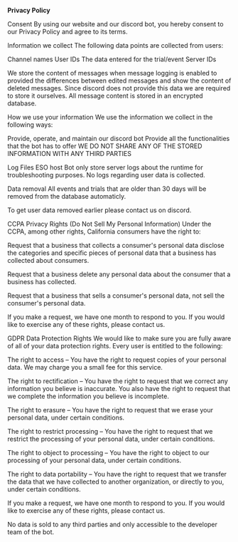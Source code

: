 <b>Privacy Policy</b>


Consent
By using our website and our discord bot, you hereby consent to our Privacy Policy and agree to its terms.

Information we collect
The following data points are collected from users:

Channel names
User IDs
The data entered for the trial/event
Server IDs

We store the content of messages when message logging is enabled to provided the differences between edited messages and show the content of deleted messages. Since discord does not provide this data we are required to store it ourselves. All message content is stored in an encrypted database.

How we use your information
We use the information we collect in the following ways:

Provide, operate, and maintain our discord bot
Provide all the functionalities that the bot has to offer
WE DO NOT SHARE ANY OF THE STORED INFORMATION WITH ANY THIRD PARTIES

Log Files
ESO host Bot only store server logs about the runtime for troubleshooting purposes. No logs regarding user data is collected.

Data removal
All events and trials that are older than 30 days will be removed from the database automaticly.

To get user data removed earlier please contact us on discord.


CCPA Privacy Rights (Do Not Sell My Personal Information)
Under the CCPA, among other rights, California consumers have the right to:

Request that a business that collects a consumer's personal data disclose the categories and specific pieces of personal data that a business has collected about consumers.

Request that a business delete any personal data about the consumer that a business has collected.

Request that a business that sells a consumer's personal data, not sell the consumer's personal data.

If you make a request, we have one month to respond to you. If you would like to exercise any of these rights, please contact us.

GDPR Data Protection Rights
We would like to make sure you are fully aware of all of your data protection rights. Every user is entitled to the following:

The right to access – You have the right to request copies of your personal data. We may charge you a small fee for this service.

The right to rectification – You have the right to request that we correct any information you believe is inaccurate. You also have the right to request that we complete the information you believe is incomplete.

The right to erasure – You have the right to request that we erase your personal data, under certain conditions.

The right to restrict processing – You have the right to request that we restrict the processing of your personal data, under certain conditions.

The right to object to processing – You have the right to object to our processing of your personal data, under certain conditions.

The right to data portability – You have the right to request that we transfer the data that we have collected to another organization, or directly to you, under certain conditions.

If you make a request, we have one month to respond to you. If you would like to exercise any of these rights, please contact us.

No data is sold to any third parties and only accessible to the developer team of the bot. 

